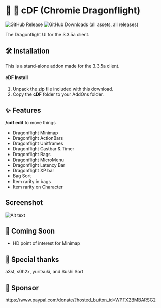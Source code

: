 # 🌟 🐉 cDF (Chromie Dragonflight)
![GitHub Release](https://img.shields.io/github/v/release/TheLinuxITGuy/Chromie-Dragonflight?style=for-the-badge&labelColor=%231A365D&color=%23E9FC12)
![GitHub Downloads (all assets, all releases)](https://img.shields.io/github/downloads/TheLinuxITGuy/Chromie-Dragonflight/total?style=for-the-badge&labelColor=%231A365D&color=%23E9FC12)

The Dragonflight UI for the 3.3.5a client. 

## 🛠️ Installation
This is a stand-alone addon made for the 3.3.5a client.

#### cDF Install
1. Unpack the zip file included with this download.
2. Copy the __cDF__ folder to your AddOns folder.

## ✨ Features
__/cdf edit__ to move things

- Dragonflight Minimap
- Dragonflight ActionBars
- Dragonflight Unitframes
- Dragonflight Castbar & Timer
- Dragonflight Bags
- Dragonflight MicroMenu
- Dragonflight Latency Bar
- Dragonflight XP bar
- Bag Sort
- Item rarity in bags
- Item rarity on Character

## Screenshot
![Alt text](screenshot/cDF2.png)

## 🐞 Coming Soon
- HD point of interest for Minimap

## 🌟 Special thanks
a3st, s0h2x, yuritsuki, and Sushi Sort

## 💖 Sponsor
https://www.paypal.com/donate/?hosted_button_id=WPTX2BMBARSG2
